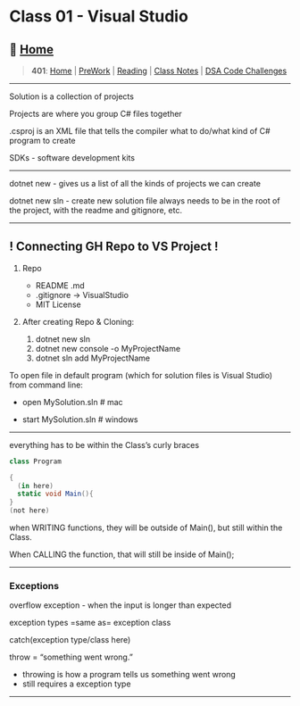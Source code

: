 # Class 01 - Visual Studio

## 🏡 [**Home**](https://mistidinzy.github.io/ReadingNotes/)

> **401**: [Home](401home.md)
|
[PreWork](401/preworkRM.md)
|
[Reading](401/ReadingRM.md)
|
[Class Notes](401/ClassRM.md)
|
[DSA Code Challenges](https://mistidinzy.github.io/data-structures-and-algorithms/)

_____

Solution is a collection of projects

Projects are where you group C# files together

.csproj is an XML file that tells the compiler what to do/what kind of C# program to create

SDKs - software development kits

_____

dotnet new - gives us a list of all the kinds of projects we can create

dotnet new sln - create new solution file
always needs to be in the root of the project, with the readme and gitignore, etc.

_____

## **! Connecting GH Repo to VS Project !**

1. Repo
    * README .md
    * .gitignore -> VisualStudio
    * MIT License

2. After creating Repo & Cloning:
    1. dotnet new sln
    2. dotnet new console -o MyProjectName
    3. dotnet sln add MyProjectName

To open file in default program (which for solution files is Visual Studio) from command line:

* open MySolution.sln   # mac

* start MySolution.sln  # windows

_____

everything has to be within the Class’s curly braces

``` C#
class Program

{ 
  (in here) 
  static void Main(){
} 
(not here)
```

when WRITING functions, they will be outside of Main(), but still within the Class.

When CALLING the function, that will still be inside of Main();

_____

### Exceptions

overflow exception - when the input is longer than expected

exception types =same as= exception class

catch(exception type/class here)

throw = “something went wrong.”

* throwing is how a program tells us something went wrong
* still requires a exception type

_____
